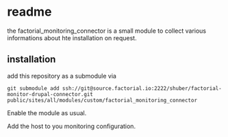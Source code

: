 # readme

the factorial_monitoring_connector is a small module to collect various informations about hte installation on request.

## installation

add this repository as a submodule via 

    git submodule add ssh://git@source.factorial.io:2222/shuber/factorial-monitor-drupal-connector.git public/sites/all/modules/custom/factorial_monitoring_connector

Enable the module as usual.

Add the host to you monitoring configuration.

